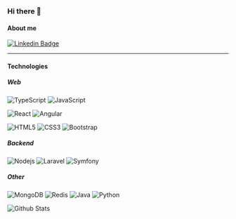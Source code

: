 ### Hi there 👋


#### About me

[![Linkedin Badge](https://img.shields.io/badge/-Raphael%20Papazikas-blue?style=for-the-badge&logo=Linkedin&logoColor=white&link=https://www.linkedin.com/in/raphael-papazikas-6aa784186/)](https://www.linkedin.com/in/raphael-papazikas-6aa784186/)

---

#### Technologies

##### Web
![TypeScript](https://img.shields.io/badge/-TypeScript-black?style=for-the-badge&logo=typescript)
![JavaScript](https://img.shields.io/badge/-JavaScript-black?style=for-the-badge&logo=javascript)

![React](https://img.shields.io/badge/-React-black?style=for-the-badge&logo=react)
![Angular](https://img.shields.io/badge/-Angular-black?style=for-the-badge&logo=Angular)

![HTML5](https://img.shields.io/badge/-HTML5-black?style=for-the-badge&logo=html5&logoColor=white)
![CSS3](https://img.shields.io/badge/-CSS3-black?style=for-the-badge&logo=css3)
![Bootstrap](https://img.shields.io/badge/-Bootstrap-black?style=for-the-badge&logo=bootstrap)

##### Backend
![Nodejs](https://img.shields.io/badge/-Nodejs-black?style=for-the-badge&logo=Node.js)
![Laravel](https://img.shields.io/badge/-Laravel-black?style=for-the-badge&logo=Laravel&logoColor=fff)
![Symfony](https://img.shields.io/badge/-Symfony-black?style=for-the-badge&logo=Symfony)

##### Other
![MongoDB](https://img.shields.io/badge/-MongoDB-black?style=for-the-badge&logo=mongodb)
![Redis](https://img.shields.io/badge/-Redis-black?style=for-the-badge&logo=Redis)
![Java](https://img.shields.io/badge/-java-black?style=for-the-badge&logo=java)
![Python](https://img.shields.io/badge/-Python-black?style=for-the-badge&logo=Python)


![Github Stats](https://github-readme-stats.vercel.app/api?username=raphael-papazikas&count_private=true&show_icons=true&theme=dracula)

<!--
**raphael-papazikas/raphael-papazikas** is a ✨ _special_ ✨ repository because its `README.md` (this file) appears on your GitHub profile.

Here are some ideas to get you started:

- 🔭 I’m currently working on ...
- 🌱 I’m currently learning ...
- 👯 I’m looking to collaborate on ...
- 🤔 I’m looking for help with ...
- 💬 Ask me about ...
- 📫 How to reach me: ...
- 😄 Pronouns: ...
- ⚡ Fun fact: ...
-->
